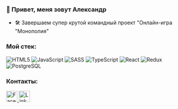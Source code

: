 ### :wave: Привет, меня зовут Александр

- :hammer_and_wrench: Завершаем супер крутой командный проект "Онлайн-игра "Монополия"

### Мой стек:
![HTML5](https://user-images.githubusercontent.com/94950998/233976546-72341d33-9f3c-44f1-8220-744141d7db0b.svg)
![JavaScript](https://user-images.githubusercontent.com/94950998/234098885-de61b5de-8f74-4050-85b1-8bd930a3f421.svg)
![SASS](https://user-images.githubusercontent.com/94950998/234096302-f1638e85-8665-4e5c-a0c1-23d81af78bad.svg)
![TypeScript](https://user-images.githubusercontent.com/94950998/234099976-3b559753-5bb9-4fe9-a344-a250d4050348.svg)
![React](https://user-images.githubusercontent.com/94950998/234099552-1fc72dd8-3756-4b10-923a-07b162ba253b.svg)
![Redux](https://user-images.githubusercontent.com/94950998/234097610-6a049d82-eb63-4fcd-8fd5-084eec324437.svg)
![PostgreSQL](https://user-images.githubusercontent.com/94950998/234104301-c0e899bd-67fb-4616-8bde-5728d4a718bd.svg)

### Контакты:

<a href="https://www.facebook.com/alex.shabanov.54">
  <img src="https://cdn.jsdelivr.net/gh/dmhendricks/signature-social-icons/icons/round-flat-filled/50px/facebook.png" alt="Facebook" title="Facebook" width="30" height="30" />
</a>
<span>   </span>
<a href="https://www.linkedin.com/in/skaamoogs/">
  <img src="https://cdn.jsdelivr.net/gh/dmhendricks/signature-social-icons/icons/round-flat-filled/50px/linkedin.png" alt="Linkedin" title="Linkedin" width="30" height="30" />
</a>

<!---
skaamoogs/skaamoogs is a ✨ special ✨ repository because its `README.md` (this file) appears on your GitHub profile.
You can click the Preview link to take a look at your changes.
--->
